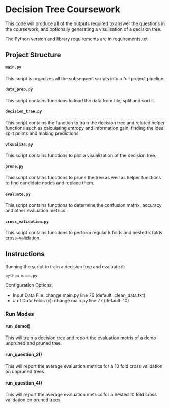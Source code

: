 # Decision Tree Coursework

This code will produce all of the outputs required to answer the questions in 
the coursework, and optionally generating a visulisation of a decision tree. 

The Python version and library requirements are in requirements.txt

## Project Structure

#### `main.py`

This script is organizes all the subsequent scripts into a full project pipeline.

#### `data_prep.py`

This script contains functions to load the data from file, split and sort it.

#### `decision_tree.py`

This script contains the function to train the decision tree and related helper functions
such as calculating entropy and information gain, finding the ideal split points and making predictions.

#### `visualize.py`

This script contains functions to plot a visualization of the decision tree.

#### `prune.py`

This script contains functions to prune the tree as well as helper functions to find candidate nodes and replace them.

#### `evaluate.py`

This script contains functions to determine the confusion matrix, accuracy and other evaluation metrics.

#### `cross_validation.py`

This script contains functions to perform regular k folds and nested k folds cross-validation.

## Instructions

Running the script to train a decision tree and evaluate it:

```bash
python main.py
```

Configuration Options:

- Input Data File: change main.py line 76 (default: clean_data.txt)
- \# of Data Folds (k): change main.py line 77 (default: 10)

### Run Modes

#### run_demo()

This will train a decision tree and report the evaluation metris of a demo unpruned and pruned tree.

#### run_question_3()

This will report the average evaluation metrics for a 10 fold cross validation on unpruned trees.

#### run_question_4()

This will report the average evaluation metrics for a nested 10 fold cross validation on pruned trees.
